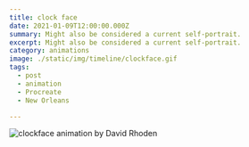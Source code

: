 ```yaml
---
title: clock face
date: 2021-01-09T12:00:00.000Z
summary: Might also be considered a current self-portrait.
excerpt: Might also be considered a current self-portrait.
category: animations
image: ./static/img/timeline/clockface.gif
tags:
  - post
  - animation
  - Procreate
  - New Orleans

---
```


![clockface animation by David Rhoden](/static/img/animations/clockface.gif "clockface animation by David Rhoden")